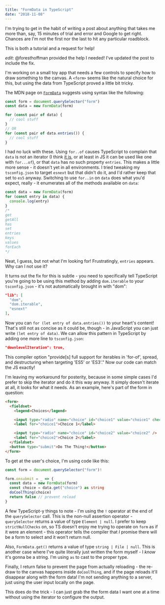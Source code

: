 ```yaml
---
title: "FormData in TypeScript"
date: "2018-11-08"
---
```


I'm trying to get in the habit of writing a post about anything that takes me more than, say, 15 minutes of trial and error and Google to get right. Chances are I'm not the first nor the last to hit any particular roadblock.

This is both a tutorial and a request for help!

_edit_: @foresthoffman provided the help I needed! I've updated the post to include the fix.

I'm working on a small toy app that needs a few controls to specify how to draw something to the canvas. A `<form>` seems like the natural choice for this, but using the data from TypeScript proved a little bit tricky.

The MDN page on [`FormData`](https://developer.mozilla.org/en-US/docs/Web/API/FormData) suggests using syntax like the following:

```javascript
const form = document.querySelector("form")
const data = new FormData(form)

for (const pair of data) {
  // cool stuff
}
// OR
for (const pair of data.entries()) {
  // cool stuff
}
```

I had no luck with these. Using `for..of` causes TypeScript to complain that `data` is not an iterator (I think [it is](https://developer.mozilla.org/en-US/docs/Web/API/FormData/entries), or at least in JS it can be used like one with `for...of`), or that `data` has no such property `entries`. This makes a little more sense - it doesn't yet in all environments. I tried tweaking my `tsconfig.json` to target `esnext` but that didn't do it, and I'd rather keep that set to `es5` anyway. Switching to use `for..in` on `data` does what you'd expect, really - it enumerates all of the methods available on `data`:

```javascript
const data = new FormData(form)
for (const entry in data) {
  console.log(entry)
}
/*
get
getAll
has
set
entries
keys 
values
forEach
*/
```

Neat, I guess, but not what I'm looking for! Frustratingly, `entries` appears. Why can I not use it?

It turns out the fix for this is subtle - you need to specifically tell TypeScript you're going to be using this method by adding `dom.iterable` to your `tsconfig.json` - it's not automatically brought in with "dom":

```json
"lib": [
  "dom",
  "dom.iterable",
  "esnext"
],
```

Now you can `for (let entry of data.entries())` to your heart's content! That's still not as concise as it could be, though - in JavaScript you can just write `(let entry of data)`. We can allow this pattern in TypeScript by adding one more line to `tsconfig.json`:

```json
"downlevelIteration": true,
```

This compiler option "provide[s] full support for iterables in 'for-of', spread, and destructuring when targeting 'ES5' or 'ES3'." Now our code can match the JS exactly!

I'm leaving my workaround for posterity, because in some simple cases I'd prefer to skip the iterator and do it this way anyway. It simply doesn't iterate at all, it looks for what it needs. As an example, here's part of the form in question:

```html
<form>
  <fieldset>
    <legend>Choices</legend>

    <input type="radio" name="choice" id="choice1" value="choice1" checked />
    <label for="choice1">Choice 1</label>

    <input type="radio" name="choice" id="choice2" value="choice2" />
    <label for="choice2">Choice 2</label>
  </fieldset>
  <button type="submit">Do The Thing!</button>
</form>
```

To get at the user's choice, I'm using code like this:

```typescript
const form = document.querySelector("form")!

form.onsubmit = _ => {
  const data = new FormData(form)
  const choice = data.get("choice") as string
  doCoolThing(choice)
  return false // prevent reload
}
```

A few TypeScript-y things to note - I'm using the `!` operator at the end of the `querySelector` call. This is the non-null assertion operator - `querySelector` returns a value of type `Element | null`. I prefer to keep `strictNullChecks` on, so TS doesn't enjoy me trying to operate on `form` as if it were an element - this operator tells the compiler that _I_ promise there will be a form to select and it won't return null.

Also, `FormData.get()` returns a value of type `string | File | null`. This is another case where I've quite literally just written the form myself - I _know_ it's gonna be a string. I'm using `as` to cast to the proper type.

Finally, I return false to prevent the page from actually reloading - the re-draw to the canvas happens inside `doCoolThing`, and if the page reloads it'll disappear along with the form data! I'm not sending anything to a server, just using the user input locally on the page.

This does do the trick - I can just grab the the form data I want one at a time without using the iterator to configure the output.
